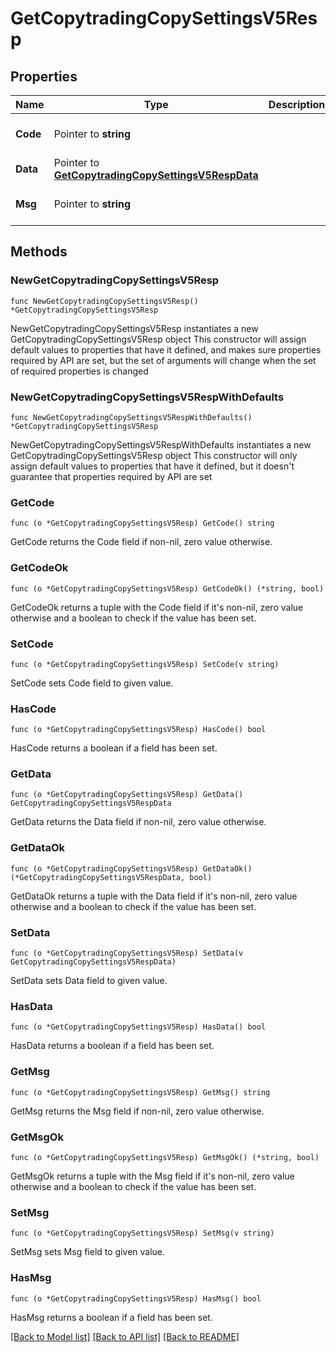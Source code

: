 # GetCopytradingCopySettingsV5Resp

## Properties

Name | Type | Description | Notes
------------ | ------------- | ------------- | -------------
**Code** | Pointer to **string** |  | [optional] [default to ""]
**Data** | Pointer to [**GetCopytradingCopySettingsV5RespData**](GetCopytradingCopySettingsV5RespData.md) |  | [optional] 
**Msg** | Pointer to **string** |  | [optional] [default to ""]

## Methods

### NewGetCopytradingCopySettingsV5Resp

`func NewGetCopytradingCopySettingsV5Resp() *GetCopytradingCopySettingsV5Resp`

NewGetCopytradingCopySettingsV5Resp instantiates a new GetCopytradingCopySettingsV5Resp object
This constructor will assign default values to properties that have it defined,
and makes sure properties required by API are set, but the set of arguments
will change when the set of required properties is changed

### NewGetCopytradingCopySettingsV5RespWithDefaults

`func NewGetCopytradingCopySettingsV5RespWithDefaults() *GetCopytradingCopySettingsV5Resp`

NewGetCopytradingCopySettingsV5RespWithDefaults instantiates a new GetCopytradingCopySettingsV5Resp object
This constructor will only assign default values to properties that have it defined,
but it doesn't guarantee that properties required by API are set

### GetCode

`func (o *GetCopytradingCopySettingsV5Resp) GetCode() string`

GetCode returns the Code field if non-nil, zero value otherwise.

### GetCodeOk

`func (o *GetCopytradingCopySettingsV5Resp) GetCodeOk() (*string, bool)`

GetCodeOk returns a tuple with the Code field if it's non-nil, zero value otherwise
and a boolean to check if the value has been set.

### SetCode

`func (o *GetCopytradingCopySettingsV5Resp) SetCode(v string)`

SetCode sets Code field to given value.

### HasCode

`func (o *GetCopytradingCopySettingsV5Resp) HasCode() bool`

HasCode returns a boolean if a field has been set.

### GetData

`func (o *GetCopytradingCopySettingsV5Resp) GetData() GetCopytradingCopySettingsV5RespData`

GetData returns the Data field if non-nil, zero value otherwise.

### GetDataOk

`func (o *GetCopytradingCopySettingsV5Resp) GetDataOk() (*GetCopytradingCopySettingsV5RespData, bool)`

GetDataOk returns a tuple with the Data field if it's non-nil, zero value otherwise
and a boolean to check if the value has been set.

### SetData

`func (o *GetCopytradingCopySettingsV5Resp) SetData(v GetCopytradingCopySettingsV5RespData)`

SetData sets Data field to given value.

### HasData

`func (o *GetCopytradingCopySettingsV5Resp) HasData() bool`

HasData returns a boolean if a field has been set.

### GetMsg

`func (o *GetCopytradingCopySettingsV5Resp) GetMsg() string`

GetMsg returns the Msg field if non-nil, zero value otherwise.

### GetMsgOk

`func (o *GetCopytradingCopySettingsV5Resp) GetMsgOk() (*string, bool)`

GetMsgOk returns a tuple with the Msg field if it's non-nil, zero value otherwise
and a boolean to check if the value has been set.

### SetMsg

`func (o *GetCopytradingCopySettingsV5Resp) SetMsg(v string)`

SetMsg sets Msg field to given value.

### HasMsg

`func (o *GetCopytradingCopySettingsV5Resp) HasMsg() bool`

HasMsg returns a boolean if a field has been set.


[[Back to Model list]](../README.md#documentation-for-models) [[Back to API list]](../README.md#documentation-for-api-endpoints) [[Back to README]](../README.md)


